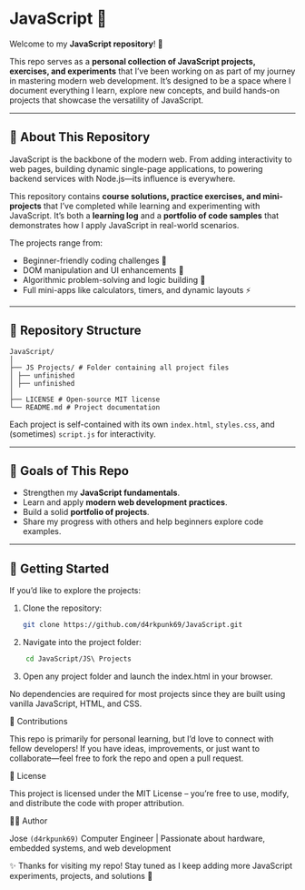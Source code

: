 # JavaScript 🚀

Welcome to my **JavaScript repository**! 🎉

This repo serves as a **personal collection of JavaScript projects, exercises, and experiments** that I’ve been working on as part of my journey in mastering modern web development. It’s designed to be a space where I document everything I learn, explore new concepts, and build hands-on projects that showcase the versatility of JavaScript.

---

## 📖 About This Repository

JavaScript is the backbone of the modern web. From adding interactivity to web pages, building dynamic single-page applications, to powering backend services with Node.js—its influence is everywhere.

This repository contains **course solutions, practice exercises, and mini-projects** that I’ve completed while learning and experimenting with JavaScript. It’s both a **learning log** and a **portfolio of code samples** that demonstrates how I apply JavaScript in real-world scenarios.

The projects range from:

- Beginner-friendly coding challenges 🏁
- DOM manipulation and UI enhancements 🎨
- Algorithmic problem-solving and logic building 🧩
- Full mini-apps like calculators, timers, and dynamic layouts ⚡

---

## 📂 Repository Structure
```
JavaScript/
│
├── JS Projects/ # Folder containing all project files
│ ├── unfinished
│ ├── unfinished
│
├── LICENSE # Open-source MIT license
└── README.md # Project documentation
```
Each project is self-contained with its own `index.html`, `styles.css`, and (sometimes) `script.js` for interactivity.

---

## 🎯 Goals of This Repo

- Strengthen my **JavaScript fundamentals**.
- Learn and apply **modern web development practices**.
- Build a solid **portfolio of projects**.
- Share my progress with others and help beginners explore code examples.

---

## 🚀 Getting Started

If you’d like to explore the projects:

1. Clone the repository:

   ```bash
   git clone https://github.com/d4rkpunk69/JavaScript.git

   ```

2. Navigate into the project folder:

```bash
    cd JavaScript/JS\ Projects
```

3. Open any project folder and launch the index.html in your browser.

No dependencies are required for most projects since they are built using vanilla JavaScript, HTML, and CSS.


🤝 Contributions

This repo is primarily for personal learning, but I’d love to connect with fellow developers!
If you have ideas, improvements, or just want to collaborate—feel free to fork the repo and open a pull request.

📜 License

This project is licensed under the MIT License – you’re free to use, modify, and distribute the code with proper attribution.

👨‍💻 Author

Jose ```(d4rkpunk69)```
Computer Engineer | Passionate about hardware, embedded systems, and web development

✨ Thanks for visiting my repo! Stay tuned as I keep adding more JavaScript experiments, projects, and solutions 🚀
